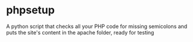 # phpsetup
A python script that checks all your PHP code for missing semicolons and puts the site's content in the apache folder, ready for testing
